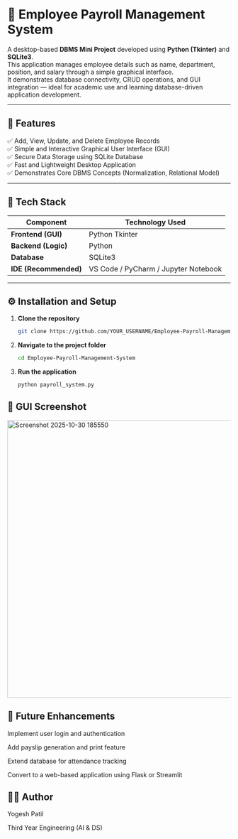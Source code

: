 # 💼 Employee Payroll Management System

A desktop-based **DBMS Mini Project** developed using **Python (Tkinter)** and **SQLite3**.  
This application manages employee details such as name, department, position, and salary through a simple graphical interface.  
It demonstrates database connectivity, CRUD operations, and GUI integration — ideal for academic use and learning database-driven application development.

---

## 🚀 Features

✅ Add, View, Update, and Delete Employee Records  
✅ Simple and Interactive Graphical User Interface (GUI)  
✅ Secure Data Storage using SQLite Database  
✅ Fast and Lightweight Desktop Application  
✅ Demonstrates Core DBMS Concepts (Normalization, Relational Model)

---

## 🧠 Tech Stack

| Component | Technology Used |
|------------|----------------|
| **Frontend (GUI)** | Python Tkinter |
| **Backend (Logic)** | Python |
| **Database** | SQLite3 |
| **IDE (Recommended)** | VS Code / PyCharm / Jupyter Notebook |

---

## ⚙️ Installation and Setup

1. **Clone the repository**
   ```bash
   git clone https://github.com/YOUR_USERNAME/Employee-Payroll-Management-System.git

2. **Navigate to the project folder**
   ```bash
   cd Employee-Payroll-Management-System

3. **Run the application**
   ```bash
   python payroll_system.py

## 📸 GUI Screenshot
<img width="853" height="625" alt="Screenshot 2025-10-30 185550" src="https://github.com/user-attachments/assets/1e883068-bd70-4a07-b6b1-9409b5f33e8f" />

## 🧩 Future Enhancements

Implement user login and authentication

Add payslip generation and print feature

Extend database for attendance tracking

Convert to a web-based application using Flask or Streamlit

## 👨‍💻 Author

Yogesh Patil

Third Year Engineering (AI & DS)

